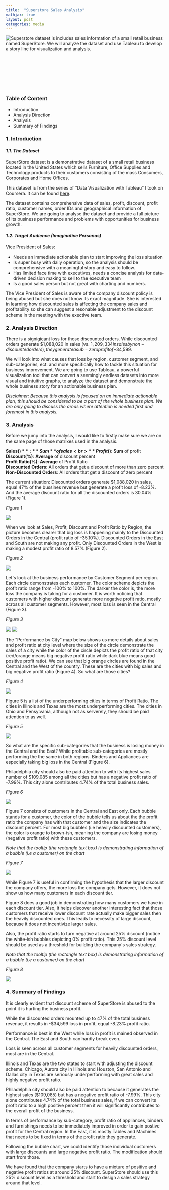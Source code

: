 ```yaml
---
title:  "Superstore Sales Analysis"
mathjax: true
layout: post
categories: media
---
```


<img style="float:left" src="/assets/images/Image8_small.png">

Superstore dataset is includes sales information of a small retail business named SuperStore. We will analyze the dataset and use Tableau to develop a story line for visualization and analysis.



<br> <br> <br> <br> <br> <br>






### Table of Content
   * Introduction
   * Analysis Direction
   * Analysis
   * Summary of Findings

### 1. Introduction
#### *1.1. The Dataset*
SuperStore dataset is a demonstrative dataset of a small retail business located in the United States which sells Furniture, Office Supplies and Technology products to their customers consisting of the mass Consumers, Corporates and Home Offices.

This dataset is from the series of “Data Visualization with Tableau” I took on Coursera. It can be found [here](/Full-Sales-Superstore-Dataset.xlsx).

The dataset contains comprehensive data of sales, profit, discount, profit ratio, customer names, order IDs and geographical information of SuperStore. We are going to analyse the dataset and provide a full picture of its business performance and problems with opportunities for business growth.

#### *1.2. Target Audience (Imaginative Personas)* 
Vice President of Sales: 
   * Needs an immediate actionable plan to start improving the loss situation
   * Is super busy with daily operation, so the analysis should be comprehensive with a meaningful story and easy to follow.
   * Has limited face time with executives, needs a concise analysis for data-driven decision making to sell to the executive team
   * Is a good sales person but not great with charting and numbers.
     
The Vice President of Sales is aware of the company discount policy is being abused but she does not know its exact magnitude. She is interested in learning how discounted sales is affecting the company sales and profitability so she can suggest a resonable adjustment to the discount scheme in the meeting with the exective team.

### 2. Analysis Direction
There is a signigicant loss for those discounted orders. While discounted orders generate $1,088,020 in sales (vs. $1,209,334 in sales by non-discounted orders), they generate a sub-zero profit of -$34,599.

We will look into what causes that loss by region, customer segment, and sub-categories, ect. and more specifically how to tackle this situation for business improvement. We are going to use Tableau, a powerful visualization tool that can convert a seemingly endless datasets into more visual and intuitive graphs, to analyze the dataset and demonstrate the whole business story for an actionable business plan.

*Disclaimer: Because this analysis is focused on an immediate actionable plan, this should be considered to be a part of the whole business plan. We are only going to discuss the areas where attention is needed first and foremost in this analysis.*

### 3. Analysis
Before we jump into the analysis, I would like to firstly make sure we are on the same page of those matrixes used in the analysis.

**Sales($)**: **Sum** of sales <br>
**Profit($)**: **Sum** of profit <br>
**Discount(%)**: **Average** of discount percent <br>
**Profit Ratio(%)**: **Average** of Profit Ratio <br>
**Discounted Orders**: All orders that get a discount of more than zero percent <br>
**Non-Discounted Orders**: All orders that get a discount of zero percent

The current situation: Discounted orders generate $1,088,020 in sales, equal 47% of the bussines revenue but generate a profit loss of -8.23%. And the average discount ratio for all the discounted orders is 30.04% (Figure 1).

*Figure 1*

<img src="/assets/images/P8_1.png">

When we look at Sales, Profit, Discount and Profit Ratio by Region, the picture becomes clearer that big loss is happening mainly to the Discounted Orders in the Central (profit ratio of -35.10%). Discounted Orders in the East and South are not making any profit. Only Discounted Orders in the West is making a modest profit ratio of 8.57% (Figure 2).

*Figure 2*

<img src="/assets/images/P8_2.png">

Let's look at the business performance by Customer Segment per region. Each circle demonstrates each customer. The color scheme depicts the profit ratio range from -100% to 100%. The darker the color is, the more loss the company is taking for a customer. It is worth noticing that customers with higher discount generate more negative profit ratio, mostly across all customer segments. However, most loss is seen in the Central (Figure 3).

*Figure 3*

<img src="/assets/images/P8_3.png">

<img src="/assets/images/P8_3b.png">


The "Performance by City" map below shows us more details about sales and profit ratio at city level where the size of the circle demonstrate the sales of a city while the color of the circle depicts the profit ratio of that city (red/orange means big negative profit ratio while dark blue means good positive profit ratio). We can see that big orange circles are found in the Central and the West of the country. These are the cities with big sales and big negative profit ratio (Figure 4). So what are those cities?

*Figure 4* 

<img src="/assets/images/P8_4b.png">

Figure 5 is a list of the underperforming cities in terms of Profit Ratio. The cities in Illinois and Texas are the most underperforming cities. The cities in Ohio and Pensylvania, although not as serverely, they should be paid attention to as well.

*Figure 5* 

<img src="/assets/images/P8_5.png">

So what are the specific sub-categories that the business is losing money in the Central and the East? While profitable sub-categories are mostly performing the the same in both regions. Binders and Appliances are especially taking big loss in the Central (Figure 6).

Philadelphia city should also be paid attention to with its highest sales number of $109,085 among all the cities but has a negative profit ratio of -7.99%. This city alone contributes 4.74% of the total business sales. <br>

*Figure 6* 

<img src="/assets/images/P8_6.png">

Figure 7 consists of customers in the Central and East only. Each bubble stands for a customer, the color of the bubble tells us about the the profit ratio the company has with that customer and the size indicates the discount percent. For most big bubbles (i.e heavily discounted customers), the color is orange to brown-ish, meaning the company are losing money (negative profit ratio) with these customers. 

*Note that the tooltip (the rectangle text box) is demonstrating information of a bubble (i.e a customer) on the chart*

*Figure 7* 

<img src="/assets/images/P8_7.png">

While Figure 7 is useful in confirming the hypothesis that the larger discount the company offers, the more loss the company gets. However, it does not show us how many customers in each discount tier.

Figure 8 does a good job in demonstrating how many customers we have in each discount tier. Also, it helps discover another interesting fact that those customers that receive lower discount rate actually make bigger sales then the heavily discounted ones. This leads to necessity of large discount, because it does not incentivize larger sales. 

Also, the profit ratio starts to turn negative at around 25% discount (notice the white-ish bubbles depicting 0% profit ratio). This 25% discount level should be used as a threshold for building the company's sales strategy.

*Note that the tooltip (the rectangle text box) is demonstrating information of a bubble (i.e a customer) on the chart*

*Figure 8* 

<img src="/assets/images/P8_8.png">

### 4. Summary of Findings

It is clearly evident that discount scheme of SuperStore is abused to the point it is hurting the business profit. 

While the discounted orders mounted up to 47% of the total business revenue, it results in -$34,599 loss in profit, equal -8.23% profit ratio. 

Performance is best in the West while loss in profit is mained observed in the Central. The East and South can hardly break even. 

Loss is seen across all customer segments for heavily discounted orders, most are in the Central. 

Illinois and Texas are the two states to start with adjusting the discount scheme. Chicago, Aurora city in Illinois and Houston, San Antonio and Dallas city in Texas are seriously underperforming with great sales and highly negative profit ratio. 

Philadelphia city should also be paid attention to because it generates the highest sales ($109,085) but has a negative profit ratio of -7.99%. This city alone contributes 4.74% of the total business sales, if we can convert its profit ratio to a high positive percent then it will significantly contributes to the overall profit of the business. 

In terms of performance by sub-category, profit ratio of appliances, binders and furnishings needs to be immediately improved in order to gain postive profit for the Central region. In the East, it is mostly Tables and Machines that needs to be fixed in terms of the profit ratio they generate. 

Following the bubble chart, we could identify those individual customers with large discounts and large negative profit ratio. The modification should start from those. 

We have found that the company starts to have a mixture of positive and negative profit ratios at around 25% discount. SuperStore should use this 25% discount level as a threshold and start to design a sales strategy around that level.




